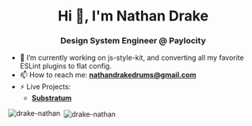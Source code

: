 <h1 align="center">Hi 👋, I'm Nathan Drake</h1>
<h3 align="center">Design System Engineer @ Paylocity</h3>

- 🔭 I’m currently working on js-style-kit, and converting all my favorite ESLint plugins to flat config.
- 📫 How to reach me: **[nathandrakedrums@gmail.com](mailto:nathandrakedrums@gmail.com)**
- ⚡ Live Projects:
  - **[Substratum](https://substratum.art/)**
 
<p><img align="left" src="https://github-readme-stats.vercel.app/api/top-langs?username=drake-nathan&show_icons=true&locale=en&layout=compact" alt="drake-nathan" /></p>
<p>&nbsp;<img align="center" src="https://github-readme-stats.vercel.app/api?username=drake-nathan&show_icons=true&locale=en" alt="drake-nathan" /></p>
